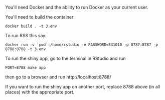 You'll need Docker and the ability to run Docker as your current user.

You'll need to build the container:

    docker build . -t 3.env

To run RSS this say:

    docker run -v `pwd`:/home/rstudio -e PASSWORD=531010 -p 8787:8787 -p 8788:8788 -t 3.env
    
To run the shiny app, go to the terminal in RStudio and run

    PORT=8788 make app

then go to a browser and run
    http://localhost:8788/
    
If you want to run the shiny app on another port, replace 8788 above
(in all places) with the appropriate port.


